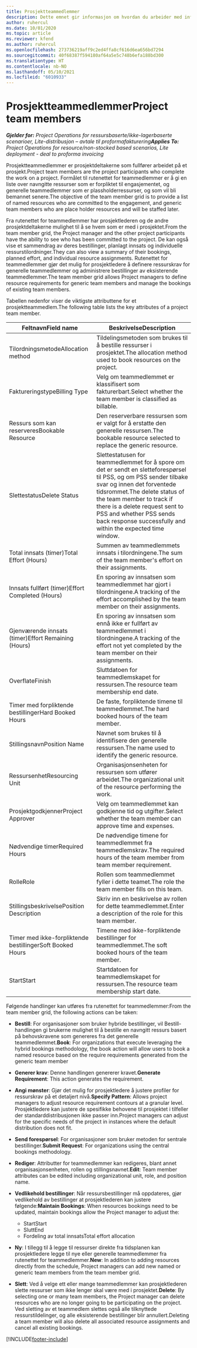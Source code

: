 ```yaml
---
title: Prosjektteammedlemmer
description: Dette emnet gir informasjon om hvordan du arbeider med informasjon om prosjektteammedlemmer, attributter og planlegging.
author: ruhercul
ms.date: 10/01/2020
ms.topic: article
ms.reviewer: kfend
ms.author: ruhercul
ms.openlocfilehash: 273736219aff9c2ed4ffa8cf616d6ea656bd7294
ms.sourcegitcommit: 40f68387f594180af64a5e5c748b6efa188bd300
ms.translationtype: HT
ms.contentlocale: nb-NO
ms.lasthandoff: 05/10/2021
ms.locfileid: "6010933"
---
```

# <a name="project-team-members"></a><span data-ttu-id="040c9-103">Prosjektteammedlemmer</span><span class="sxs-lookup"><span data-stu-id="040c9-103">Project team members</span></span>

<span data-ttu-id="040c9-104">_**Gjelder for:** Project Operations for ressursbaserte/ikke-lagerbaserte scenarioer, Lite-distribusjon – avtale til proformafakturering_</span><span class="sxs-lookup"><span data-stu-id="040c9-104">_**Applies To:** Project Operations for resource/non-stocked based scenarios, Lite deployment - deal to proforma invoicing_</span></span>

<span data-ttu-id="040c9-105">Prosjektteammedlemmer er prosjektdeltakerne som fullfører arbeidet på et prosjekt.</span><span class="sxs-lookup"><span data-stu-id="040c9-105">Project team members are the project participants who complete the work on a project.</span></span> <span data-ttu-id="040c9-106">Formålet til rutenettet for teammedlemmer er å gi en liste over navngitte ressurser som er forpliktet til engasjementet, og generelle teammedlemmer som er plassholderressurser, og som vil bli bemannet senere.</span><span class="sxs-lookup"><span data-stu-id="040c9-106">The objective of the team member grid is to provide a list of named resources who are committed to the engagement, and generic team members who are place holder resources and will be staffed later.</span></span>

<span data-ttu-id="040c9-107">Fra rutenettet for teammedlemmer har prosjektlederen og de andre prosjektdeltakerne mulighet til å se hvem som er med i prosjektet.</span><span class="sxs-lookup"><span data-stu-id="040c9-107">From the team member grid, the Project manager and the other project participants have the ability to see who has been committed to the project.</span></span> <span data-ttu-id="040c9-108">De kan også vise et sammendrag av deres bestillinger, planlagt innsats og individuelle ressurstilordninger.</span><span class="sxs-lookup"><span data-stu-id="040c9-108">They can also view a summary of their bookings, planned effort, and individual resource assignments.</span></span> <span data-ttu-id="040c9-109">Rutenettet for teammedlemmer gjør det mulig for prosjektledere å definere ressurskrav for generelle teammedlemmer og administrere bestillinger av eksisterende teammedlemmer.</span><span class="sxs-lookup"><span data-stu-id="040c9-109">The team member grid allows Project managers to define resource requirements for generic team members and manage the bookings of existing team members.</span></span>

<span data-ttu-id="040c9-110">Tabellen nedenfor viser de viktigste attributtene for et prosjektteammedlem.</span><span class="sxs-lookup"><span data-stu-id="040c9-110">The following table lists the key attributes of a project team member.</span></span>

| <span data-ttu-id="040c9-111">Feltnavn</span><span class="sxs-lookup"><span data-stu-id="040c9-111">Field name</span></span>          | <span data-ttu-id="040c9-112">Beskrivelse</span><span class="sxs-lookup"><span data-stu-id="040c9-112">Description</span></span>                                                                                                                                                                  |
|--------------------------|-----------------------------------------------------------------------------------------------------------------------------------------------------------------------------------|
| <span data-ttu-id="040c9-113">Tilordningsmetode</span><span class="sxs-lookup"><span data-stu-id="040c9-113">Allocation method</span></span>        | <span data-ttu-id="040c9-114">Tildelingsmetoden som brukes til å bestille ressurser i prosjektet.</span><span class="sxs-lookup"><span data-stu-id="040c9-114">The allocation method used to book resources on the project.</span></span>                                                                         |
| <span data-ttu-id="040c9-115">Faktureringstype</span><span class="sxs-lookup"><span data-stu-id="040c9-115">Billing Type</span></span>             | <span data-ttu-id="040c9-116">Velg om teammedlemmet er klassifisert som fakturerbart.</span><span class="sxs-lookup"><span data-stu-id="040c9-116">Select whether the team member is classified as billable.</span></span>                                                                                                                                       |
| <span data-ttu-id="040c9-117">Ressurs som kan reserveres</span><span class="sxs-lookup"><span data-stu-id="040c9-117">Bookable Resource</span></span>        | <span data-ttu-id="040c9-118">Den reserverbare ressursen som er valgt for å erstatte den generelle ressursen.</span><span class="sxs-lookup"><span data-stu-id="040c9-118">The bookable resource selected to replace the generic resource.</span></span>                                                                                                                   |
| <span data-ttu-id="040c9-119">Slettestatus</span><span class="sxs-lookup"><span data-stu-id="040c9-119">Delete Status</span></span>            | <span data-ttu-id="040c9-120">Slettestatusen for teammedlemmet for å spore om det er sendt en sletteforespørsel til PSS, og om PSS sender tilbake svar og innen det forventede tidsrommet.</span><span class="sxs-lookup"><span data-stu-id="040c9-120">The delete status of the team member to track if there is a delete request sent to PSS and whether PSS sends back response successfully and within the expected time window.</span></span> |
| <span data-ttu-id="040c9-121">Total innsats (timer)</span><span class="sxs-lookup"><span data-stu-id="040c9-121">Total Effort (Hours)</span></span>     | <span data-ttu-id="040c9-122">Summen av teammedlemmets innsats i tilordningene.</span><span class="sxs-lookup"><span data-stu-id="040c9-122">The sum of the team member's effort on their assignments.</span></span>                                                                                                                         |
| <span data-ttu-id="040c9-123">Innsats fullført (timer)</span><span class="sxs-lookup"><span data-stu-id="040c9-123">Effort Completed (Hours)</span></span> | <span data-ttu-id="040c9-124">En sporing av innsatsen som teammedlemmet har gjort i tilordningene.</span><span class="sxs-lookup"><span data-stu-id="040c9-124">A tracking of the effort accomplished by the team member on their assignments.</span></span>                                                                                           |
| <span data-ttu-id="040c9-125">Gjenværende innsats (timer)</span><span class="sxs-lookup"><span data-stu-id="040c9-125">Effort Remaining (Hours)</span></span> | <span data-ttu-id="040c9-126">En sporing av innsatsen som ennå ikke er fullført av teammedlemmet i tilordningene.</span><span class="sxs-lookup"><span data-stu-id="040c9-126">A tracking of the effort not yet completed by the team member on their assignments.</span></span>                                                                                    |
| <span data-ttu-id="040c9-127">Overflate</span><span class="sxs-lookup"><span data-stu-id="040c9-127">Finish</span></span>                   | <span data-ttu-id="040c9-128">Sluttdatoen for teammedlemskapet for ressursen.</span><span class="sxs-lookup"><span data-stu-id="040c9-128">The resource team membership end date.</span></span>                                                                                                                                            |
| <span data-ttu-id="040c9-129">Timer med forpliktende bestillinger</span><span class="sxs-lookup"><span data-stu-id="040c9-129">Hard Booked Hours</span></span>        | <span data-ttu-id="040c9-130">De faste, forpliktende timene til teammedlemmet.</span><span class="sxs-lookup"><span data-stu-id="040c9-130">The hard booked hours of the team member.</span></span>                                                                                                                                                                |
| <span data-ttu-id="040c9-131">Stillingsnavn</span><span class="sxs-lookup"><span data-stu-id="040c9-131">Position Name</span></span>            | <span data-ttu-id="040c9-132">Navnet som brukes til å identifisere den generelle ressursen.</span><span class="sxs-lookup"><span data-stu-id="040c9-132">The name used to identify the generic resource.</span></span>                                                                                                                                   |
| <span data-ttu-id="040c9-133">Ressursenhet</span><span class="sxs-lookup"><span data-stu-id="040c9-133">Resourcing Unit</span></span>          | <span data-ttu-id="040c9-134">Organisasjonsenheten for ressursen som utfører arbeidet.</span><span class="sxs-lookup"><span data-stu-id="040c9-134">The organizational unit of the resource performing the work.</span></span>                                                                                                                      |
| <span data-ttu-id="040c9-135">Prosjektgodkjenner</span><span class="sxs-lookup"><span data-stu-id="040c9-135">Project Approver</span></span>         | <span data-ttu-id="040c9-136">Velg om teammedlemmet kan godkjenne tid og utgifter.</span><span class="sxs-lookup"><span data-stu-id="040c9-136">Select whether the team member can approve time and expenses.</span></span>                                                                                                                     |
| <span data-ttu-id="040c9-137">Nødvendige timer</span><span class="sxs-lookup"><span data-stu-id="040c9-137">Required Hours</span></span>           | <span data-ttu-id="040c9-138">De nødvendige timene for teammedlemmet fra teammedlemskrav.</span><span class="sxs-lookup"><span data-stu-id="040c9-138">The required hours of the team member from team member requirement.</span></span>                                                                                                                       |
| <span data-ttu-id="040c9-139">Rolle</span><span class="sxs-lookup"><span data-stu-id="040c9-139">Role</span></span>                     | <span data-ttu-id="040c9-140">Rollen som teammedlemmet fyller i dette teamet.</span><span class="sxs-lookup"><span data-stu-id="040c9-140">The role the team member fills on this team.</span></span>                                                                                                                                |
| <span data-ttu-id="040c9-141">Stillingsbeskrivelse</span><span class="sxs-lookup"><span data-stu-id="040c9-141">Position Description</span></span>     | <span data-ttu-id="040c9-142">Skriv inn en beskrivelse av rollen for dette teammedlemmet.</span><span class="sxs-lookup"><span data-stu-id="040c9-142">Enter a description of the role for this team member.</span></span>                                                                                                                             |
| <span data-ttu-id="040c9-143">Timer med ikke-forpliktende bestillinger</span><span class="sxs-lookup"><span data-stu-id="040c9-143">Soft Booked Hours</span></span>        | <span data-ttu-id="040c9-144">Timene med ikke-forpliktende bestillinger for teammedlemmet.</span><span class="sxs-lookup"><span data-stu-id="040c9-144">The soft booked hours of the team member.</span></span>                                                                                                                                                                 |
| <span data-ttu-id="040c9-145">Start</span><span class="sxs-lookup"><span data-stu-id="040c9-145">Start</span></span>                    | <span data-ttu-id="040c9-146">Startdatoen for teammedlemskapet for ressursen.</span><span class="sxs-lookup"><span data-stu-id="040c9-146">The resource team membership start date.</span></span>                                                                                                                                          |

<span data-ttu-id="040c9-147">Følgende handlinger kan utføres fra rutenettet for teammedlemmer:</span><span class="sxs-lookup"><span data-stu-id="040c9-147">From the team member grid, the following actions can be taken:</span></span>

- <span data-ttu-id="040c9-148">**Bestill**: For organisasjoner som bruker hybride bestillinger, vil Bestill-handlingen gi brukerne mulighet til å bestille en navngitt ressurs basert på behovskravene som genereres fra det generelle teammedlemmet.</span><span class="sxs-lookup"><span data-stu-id="040c9-148">**Book**: For organizations that execute leveraging the hybrid bookings methodology, the book action will allow users to book a named resource based on the require requirements generated from the generic team member</span></span>
- <span data-ttu-id="040c9-149">**Generer krav**: Denne handlingen genererer kravet.</span><span class="sxs-lookup"><span data-stu-id="040c9-149">**Generate Requirement**: This action generates the requirement.</span></span>
- <span data-ttu-id="040c9-150">**Angi mønster**: Gjør det mulig for prosjektledere å justere profiler for ressurskrav på et detaljert nivå.</span><span class="sxs-lookup"><span data-stu-id="040c9-150">**Specify Pattern**: Allows project managers to adjust resource requirement contours at a granular level.</span></span> <span data-ttu-id="040c9-151">Prosjektledere kan justere de spesifikke behovene til prosjektet i tilfeller der standarddistribusjonen ikke passer inn.</span><span class="sxs-lookup"><span data-stu-id="040c9-151">Project managers can adjust for the specific needs of the project in instances where the default distribution does not fit.</span></span>
- <span data-ttu-id="040c9-152">**Send forespørsel**: For organisasjoner som bruker metoden for sentrale bestillinger.</span><span class="sxs-lookup"><span data-stu-id="040c9-152">**Submit Request**: For organizations using the central bookings methodology.</span></span>
- <span data-ttu-id="040c9-153">**Rediger**: Attributter for teammedlemmer kan redigeres, blant annet organisasjonsenheten, rollen og stillingsnavnet.</span><span class="sxs-lookup"><span data-stu-id="040c9-153">**Edit**: Team member attributes can be edited including organizational unit, role, and position name.</span></span>
- <span data-ttu-id="040c9-154">**Vedlikehold bestillinger**: Når ressursbestillinger må oppdateres, gjør vedlikehold av bestillinger at prosjektlederen kan justere følgende:</span><span class="sxs-lookup"><span data-stu-id="040c9-154">**Maintain Bookings**: When resources bookings need to be updated, maintain bookings allow the Project manager to adjust the:</span></span>

    - <span data-ttu-id="040c9-155">Start</span><span class="sxs-lookup"><span data-stu-id="040c9-155">Start</span></span>
    - <span data-ttu-id="040c9-156">Slutt</span><span class="sxs-lookup"><span data-stu-id="040c9-156">End</span></span>
    - <span data-ttu-id="040c9-157">Fordeling av total innsats</span><span class="sxs-lookup"><span data-stu-id="040c9-157">Total effort allocation</span></span>

- <span data-ttu-id="040c9-158">**Ny**: I tillegg til å legge til ressurser direkte fra tidsplanen kan prosjektledere legge til nye eller generelle teammedlemmer fra rutenettet for teammedlemmer.</span><span class="sxs-lookup"><span data-stu-id="040c9-158">**New**: In addition to adding resources directly from the schedule, Project managers can add new named or generic team members from the team member grid.</span></span>
- <span data-ttu-id="040c9-159">**Slett**: Ved å velge ett eller mange teammedlemmer kan prosjektlederen slette ressurser som ikke lenger skal være med i prosjektet.</span><span class="sxs-lookup"><span data-stu-id="040c9-159">**Delete**: By selecting one or many team members, the Project manager can delete resources who are no longer going to be participating on the project.</span></span> <span data-ttu-id="040c9-160">Ved sletting av et teammedlem slettes også alle tilknyttede ressurstildelinger, og alle eksisterende bestillinger blir annullert.</span><span class="sxs-lookup"><span data-stu-id="040c9-160">Deleting a team member will also delete all associated resource assignments and  cancel all existing bookings.</span></span>


[!INCLUDE[footer-include](../includes/footer-banner.md)]